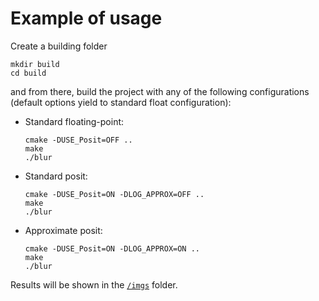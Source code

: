 # Example of usage

Create a building folder
```
mkdir build
cd build
```
and from there, build the project with any of the following configurations (default options yield to standard float configuration):
* Standard floating-point:
    ```
    cmake -DUSE_Posit=OFF ..
    make
    ./blur
    ```
* Standard posit:
    ```
    cmake -DUSE_Posit=ON -DLOG_APPROX=OFF ..
    make
    ./blur
    ```
* Approximate posit:
    ```
    cmake -DUSE_Posit=ON -DLOG_APPROX=ON ..
    make
    ./blur
    ```
    
Results will be shown in the [`/imgs`](./imgs) folder.
